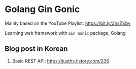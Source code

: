 # Golang Gin Gonic

Mainly based on the YouTube Playlist: https://bit.ly/3hsZKbv

Learning web framework with `Gin Gonic` package, Golang

## Blog post in Korean

1. Basic REST API: https://jusths.tistory.com/236

